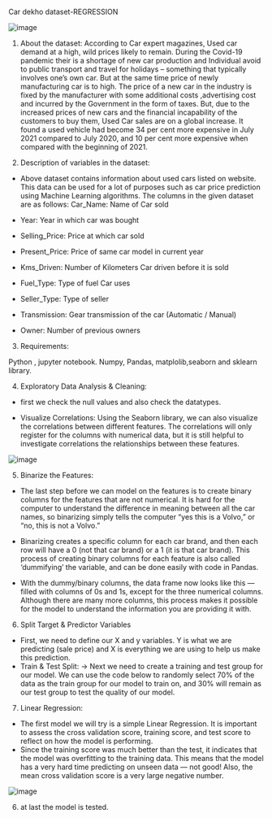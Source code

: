 Car dekho dataset-REGRESSION

![image](https://user-images.githubusercontent.com/111189874/189355653-69966585-76d5-4fec-852c-f3091be1d86a.png)




1. About the dataset:
According to Car expert magazines, Used car demand at a high, wild prices likely to remain.
During the Covid-19 pandemic their is a shortage of new car production and Individual avoid to public transport and travel for holidays – something that typically involves one’s own car.
But at the same time price of newly manufacturing car is to high. The price of a new car in the industry is fixed by the manufacturer with some additional costs ,advertising cost and incurred by the Government in the form of taxes.
But, due to the increased prices of new cars and the financial incapability of the customers to buy them, Used Car sales are on a global increase.
It found a used vehicle had become 34 per cent more expensive in July 2021 compared to July 2020, and 10 per cent more expensive when compared with the beginning of 2021.

2. Description of variables in the dataset:
* Above dataset contains information about used cars listed on website. This data can be used for a lot of purposes such as car price prediction using Machine Learning algorithms. The columns in the given dataset are as follows:
Car_Name: Name of Car sold

* Year: Year in which car was bought

* Selling_Price: Price at which car sold

* Present_Price: Price of same car model in current year

* Kms_Driven: Number of Kilometers Car driven before it is sold

* Fuel_Type: Type of fuel Car uses

* Seller_Type: Type of seller

* Transmission: Gear transmission of the car (Automatic / Manual)

* Owner: Number of previous owners

3. Requirements:

Python , jupyter notebook.
Numpy, Pandas, matplolib,seaborn and sklearn library.

4. Exploratory Data Analysis & Cleaning:
* first  we check the null values and also check the datatypes.

*  Visualize Correlations:
Using the Seaborn library, we can also visualize the correlations between different features. The correlations will only register for the columns with numerical data, but it is still helpful to investigate correlations the relationships between these features.

![image](https://user-images.githubusercontent.com/111189874/189357199-9c0cbd98-bed1-4fe3-858b-db68118f5a30.png)






 5. Binarize the Features:
* The last step before we can model on the features is to create binary columns for the features that are not numerical. It is hard for the computer to understand the difference in meaning between all the car names, so binarizing simply tells the computer “yes this is a Volvo,” or “no, this is not a Volvo.”

* Binarizing creates a specific column for each car brand, and then each row will have a 0 (not that car brand) or a 1 (it is that car brand). This process of creating binary columns for each feature is also called ‘dummifying’ the variable, and can be done easily with code in Pandas.

* With the dummy/binary columns, the data frame now looks like this — filled with columns of 0s and 1s, except for the three numerical columns. Although there are many more columns, this process makes it possible for the model to understand the information you are providing it with.

6. Split Target & Predictor Variables
* First, we need to define our X and y variables. Y is what we are predicting (sale price) and X is everything we are using to help us make this prediction.
* Train & Test Split:
-> Next we need to create a training and test group for our model. We can use the code below to randomly select 70% of the data as the train group for our model to train on, and 30% will remain as our test group to test the quality of our model.

7. Linear Regression:
* The first model we will try is a simple Linear Regression. It is important to assess the cross validation score, training score, and test score to reflect on how the model is performing.
* Since the training score was much better than the test, it indicates that the model was overfitting to the training data. This means that the model has a very hard time predicting on unseen data — not good! Also, the mean cross validation score is a very large negative number. 

![image](https://user-images.githubusercontent.com/111189874/189356808-c42a738f-b452-423b-9634-a2ebf672a269.png)


6. at last the model is tested.















